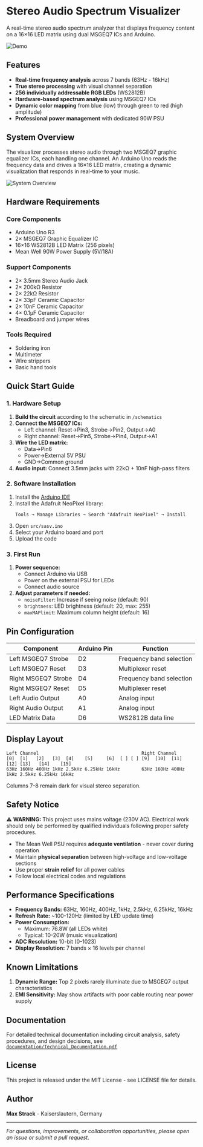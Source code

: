# Stereo Audio Spectrum Visualizer

A real-time stereo audio spectrum analyzer that displays frequency content on a 16×16 LED matrix using dual MSGEQ7 ICs and Arduino.

![Demo](images/demo.gif)

## Features

- **Real-time frequency analysis** across 7 bands (63Hz - 16kHz)
- **True stereo processing** with visual channel separation
- **256 individually addressable RGB LEDs** (WS2812B)
- **Hardware-based spectrum analysis** using MSGEQ7 ICs
- **Dynamic color mapping** from blue (low) through green to red (high amplitude)
- **Professional power management** with dedicated 90W PSU

## System Overview

The visualizer processes stereo audio through two MSGEQ7 graphic equalizer ICs, each handling one channel. An Arduino Uno reads the frequency data and drives a 16×16 LED matrix, creating a dynamic visualization that responds in real-time to your music.

![System Overview](images/IMG_02.jpg)

## Hardware Requirements

### Core Components
- Arduino Uno R3
- 2× MSGEQ7 Graphic Equalizer IC
- 16×16 WS2812B LED Matrix (256 pixels)
- Mean Well 90W Power Supply (5V/18A)

### Support Components
- 2× 3.5mm Stereo Audio Jack
- 2× 200kΩ Resistor
- 2× 22kΩ Resistor  
- 2× 33pF Ceramic Capacitor
- 2× 10nF Ceramic Capacitor
- 4× 0.1µF Ceramic Capacitor
- Breadboard and jumper wires

### Tools Required
- Soldering iron
- Multimeter
- Wire strippers
- Basic hand tools

## Quick Start Guide

### 1. Hardware Setup

1. **Build the circuit** according to the schematic in `/schematics`
2. **Connect the MSGEQ7 ICs:**
   - Left channel: Reset→Pin3, Strobe→Pin2, Output→A0
   - Right channel: Reset→Pin5, Strobe→Pin4, Output→A1
3. **Wire the LED matrix:**
   - Data→Pin6
   - Power→External 5V PSU
   - GND→Common ground
4. **Audio input:** Connect 3.5mm jacks with 22kΩ + 10nF high-pass filters

### 2. Software Installation

1. Install the [Arduino IDE](https://www.arduino.cc/en/software)
2. Install the Adafruit NeoPixel library:
   ```
   Tools → Manage Libraries → Search "Adafruit NeoPixel" → Install
   ```
3. Open `src/sasv.ino`
4. Select your Arduino board and port
5. Upload the code

### 3. First Run

1. **Power sequence:**
   - Connect Arduino via USB
   - Power on the external PSU for LEDs
   - Connect audio source
2. **Adjust parameters if needed:**
   - `noiseFilter`: Increase if seeing noise (default: 90)
   - `brightness`: LED brightness (default: 20, max: 255)
   - `maxMAPlimit`: Maximum column height (default: 16)

## Pin Configuration

| Component | Arduino Pin | Function |
|-----------|------------|----------|
| Left MSGEQ7 Strobe | D2 | Frequency band selection |
| Left MSGEQ7 Reset | D3 | Multiplexer reset |
| Right MSGEQ7 Strobe | D4 | Frequency band selection |
| Right MSGEQ7 Reset | D5 | Multiplexer reset |
| Left Audio Output | A0 | Analog input |
| Right Audio Output | A1 | Analog input |
| LED Matrix Data | D6 | WS2812B data line |

## Display Layout

```
Left Channel                                      Right Channel
[0]  [1]   [2]   [3]  [4]    [5]     [6]  [ ] [ ] [9]  [10]  [11]  [12] [13]   [14]    [15]
63Hz 160Hz 400Hz 1kHz 2.5kHz 6.25kHz 16kHz        63Hz 160Hz 400Hz 1kHz 2.5kHz 6.25kHz 16kHz
```

Columns 7-8 remain dark for visual stereo separation.

## Safety Notice

⚠️ **WARNING:** This project uses mains voltage (230V AC). Electrical work should only be performed by qualified individuals following proper safety procedures.

- The Mean Well PSU requires **adequate ventilation** - never cover during operation
- Maintain **physical separation** between high-voltage and low-voltage sections
- Use proper **strain relief** for all power cables
- Follow local electrical codes and regulations

## Performance Specifications

- **Frequency Bands:** 63Hz, 160Hz, 400Hz, 1kHz, 2.5kHz, 6.25kHz, 16kHz
- **Refresh Rate:** ~100-120Hz (limited by LED update time)
- **Power Consumption:** 
  - Maximum: 76.8W (all LEDs white)
  - Typical: 10-20W (music visualization)
- **ADC Resolution:** 10-bit (0-1023)
- **Display Resolution:** 7 bands × 16 levels per channel

## Known Limitations

1. **Dynamic Range:** Top 2 pixels rarely illuminate due to MSGEQ7 output characteristics
2. **EMI Sensitivity:** May show artifacts with poor cable routing near power supply

## Documentation

For detailed technical documentation including circuit analysis, safety procedures, and design decisions, see [`documentation/Technical_Documentation.pdf`](documentation/Technical_Documentation.pdf)

## License

This project is released under the MIT License - see LICENSE file for details.

## Author

**Max Strack** - Kaiserslautern, Germany

---

*For questions, improvements, or collaboration opportunities, please open an issue or submit a pull request.*